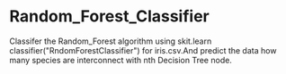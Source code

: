 # Random_Forest_Classifier
Classifer the Random_Forest algorithm using skit.learn classifier("RndomForestClassifier") for iris.csv.And predict the data how many species are interconnect with nth Decision Tree node.
